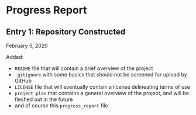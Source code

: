 # Progress Report

## Entry 1: Repository Constructed
February 5, 2020

Added:
- `README` file that will contain a brief overview of the project
- `.gitignore` with some basics that should not be screened for upload by GitHub
- `LICENSE` file that will eventually contain a license delineating terms of use
- `project_plan` that contains a general overview of the project, and will be fleshed out in the future
- and of course this `progress_report` file